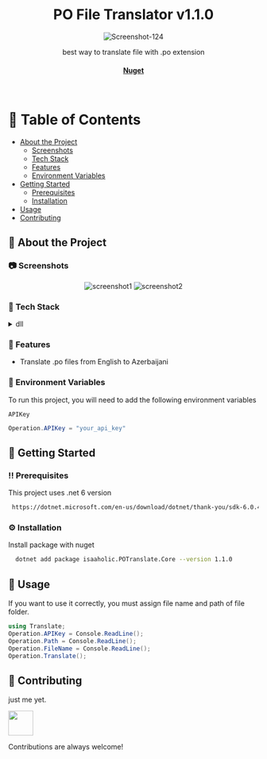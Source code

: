 <!--
Hey, thanks for using the awesome-readme-template template.  
If you have any enhancements, then fork this project and create a pull request 
or just open an issue with the label "enhancement".
Don't forget to give this project a star for additional support ;)
Maybe you can mention me or this repo in the acknowledgements too
-->
<div align="center">

  <h1>PO File Translator v1.1.0</h1>
  <img src="https://i.ibb.co/zXcd9Vp/Screenshot-124.png" alt="Screenshot-124" border="0">
  
  <p>
     best way to translate file with .po extension
  </p>
  
   
<h4>
    <a href="https://www.nuget.org/packages/isaaholic.POTranslate.Core/">Nuget</a>
  </h4>
</div>

<br />

<!-- Table of Contents -->
# :notebook_with_decorative_cover: Table of Contents

- [About the Project](#star2-about-the-project)
  * [Screenshots](#camera-screenshots)
  * [Tech Stack](#space_invader-tech-stack)
  * [Features](#dart-features)
  * [Environment Variables](#key-environment-variables)
- [Getting Started](#toolbox-getting-started)
  * [Prerequisites](#bangbang-prerequisites)
  * [Installation](#gear-installation)
- [Usage](#eyes-usage)
- [Contributing](#wave-contributing)

  

<!-- About the Project -->
## :star2: About the Project


<!-- Screenshots -->
### :camera: Screenshots

<div align="center"> 
  <img src="https://i.ibb.co/zXcd9Vp/Screenshot-124.png" alt="screenshot1" />
  <img src="https://i.ibb.co/yVVt2zt/Screenshot-125.png" alt="screenshot2" />
</div>


<!-- TechStack -->
### :space_invader: Tech Stack

<details>
  <summary>dll</summary>
  <ul>
    <li><a href="https://dotnet.microsoft.com/en-us/">C# (.net 6 version)</a></li>
  </ul>
</details>

<!-- Features -->
### :dart: Features

- Translate .po files from English to Azerbaijani


<!-- Env Variables -->
### :key: Environment Variables

To run this project, you will need to add the following environment variables

`APIKey` 

```csharp
Operation.APIKey = "your_api_key"
```

<!-- Getting Started -->
## 	:toolbox: Getting Started

<!-- Prerequisites -->
### :bangbang: Prerequisites

This project uses .net 6 version

```bash
 https://dotnet.microsoft.com/en-us/download/dotnet/thank-you/sdk-6.0.406-windows-x64-installer
```

<!-- Installation -->
### :gear: Installation

Install package with nuget

```bash
  dotnet add package isaaholic.POTranslate.Core --version 1.1.0
```


<!-- Usage -->
## :eyes: Usage

If you want to use it correctly, you must assign file name and path of file folder.


```csharp
using Translate;
Operation.APIKey = Console.ReadLine();
Operation.Path = Console.ReadLine();
Operation.FileName = Console.ReadLine();
Operation.Translate();
```


<!-- Contributing -->
## :wave: Contributing
just me yet.

<a href="https://github.com/isaaholic">
  <img width="50px" src="https://avatars.githubusercontent.com/u/55139635?v=4" />
</a>

Contributions are always welcome!
